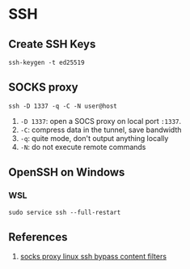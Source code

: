 # SSH

## Create SSH Keys

```text
ssh-keygen -t ed25519
```

## SOCKS proxy

```text
ssh -D 1337 -q -C -N user@host
```

1. `-D 1337`: open a SOCS proxy on local port `:1337`.
2. `-C`: compress data in the tunnel, save bandwidth
3. `-q`: quite mode, don't output anything locally
4. `-N`: do not execute remote commands

## OpenSSH on Windows

### WSL

```text
sudo service ssh --full-restart
```

## References

1. [socks proxy linux ssh bypass content filters](https://ma.ttias.be/socks-proxy-linux-ssh-bypass-content-filters/)

